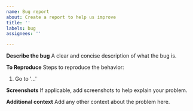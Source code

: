 ```yaml
---
name: Bug report
about: Create a report to help us improve
title: ''
labels: bug
assignees: ''

---
```


**Describe the bug**
A clear and concise description of what the bug is.

**To Reproduce**
Steps to reproduce the behavior:
1. Go to '...'

**Screenshots**
If applicable, add screenshots to help explain your problem.

**Additional context**
Add any other context about the problem here.
